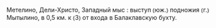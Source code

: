 ---
---

Метелино, Дели-Христо, Западный мыс
: выступ ⦅юж.⦆ подножия ⦅г.⦆ Мытылино, в 0,5 км. к ⦅З⦆ от входа в Балаклавскую бухту.
